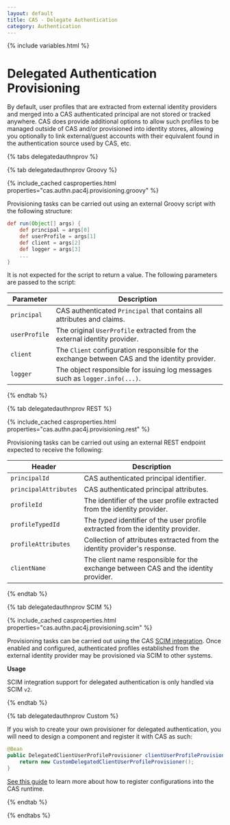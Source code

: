 ```yaml
---
layout: default
title: CAS - Delegate Authentication
category: Authentication
---
```


{% include variables.html %}

# Delegated Authentication Provisioning

By default, user profiles that are extracted from external identity providers and merged into a CAS
authenticated principal are not stored or tracked anywhere. CAS does provide additional options to allow
such profiles to be managed outside of CAS and/or provisioned into identity stores, allowing you optionally to link
external/guest accounts with their equivalent found in the authentication source used by CAS, etc.
      
{% tabs delegatedauthnprov %}

{% tab delegatedauthnprov Groovy %}

{% include_cached casproperties.html properties="cas.authn.pac4j.provisioning.groovy" %}

Provisioning tasks can be carried out using an external Groovy script with the following structure:

```groovy
def run(Object[] args) {
    def principal = args[0]
    def userProfile = args[1]
    def client = args[2]
    def logger = args[3]
    ...
}
```

It is not expected for the script to return a value. The following parameters are passed to the script:

| Parameter     | Description                                                                                    |
|---------------|------------------------------------------------------------------------------------------------|
| `principal`   | CAS authenticated `Principal` that contains all attributes and claims.                         |
| `userProfile` | The original `UserProfile` extracted from the external identity provider.                      |
| `client`      | The `Client` configuration responsible for the exchange between CAS and the identity provider. |
| `logger`      | The object responsible for issuing log messages such as `logger.info(...)`.                    |

{% endtab %}

{% tab delegatedauthnprov REST %}

{% include_cached casproperties.html properties="cas.authn.pac4j.provisioning.rest" %}

Provisioning tasks can be carried out using an external REST endpoint expected to receive the following:

| Header                | Description                                                                         |
|-----------------------|-------------------------------------------------------------------------------------|
| `principalId`         | CAS authenticated principal identifier.                                             |
| `principalAttributes` | CAS authenticated principal attributes.                                             |
| `profileId`           | The identifier of the user profile extracted from the identity provider.            |
| `profileTypedId`      | The *typed* identifier of the user profile extracted from the identity provider.    |
| `profileAttributes`   | Collection of attributes extracted from the identity provider's response.           |
| `clientName`          | The client name responsible for the exchange between CAS and the identity provider. |

{% endtab %}

{% tab delegatedauthnprov SCIM %}

{% include_cached casproperties.html properties="cas.authn.pac4j.provisioning.scim" %}

Provisioning tasks can be carried out using the CAS [SCIM integration](../integration/SCIM-Integration.html).
Once enabled and configured, authenticated profiles established from the external identity provider may be
provisioned via SCIM to other systems.

<div class="alert alert-info"><strong>Usage</strong><p>SCIM integration support for 
delegated authentication is only handled via SCIM <code>v2</code>.</p></div>

{% endtab %}

{% tab delegatedauthnprov Custom %}

If you wish to create your own provisioner for delegated authentication, you will need to
design a component and register it with CAS as such:

```java
@Bean
public DelegatedClientUserProfileProvisioner clientUserProfileProvisioner() {
    return new CustomDelegatedClientUserProfileProvisioner();
}
```

[See this guide](../configuration/Configuration-Management-Extensions.html) to learn more about
how to register configurations into the CAS runtime.

{% endtab %}

{% endtabs %}
